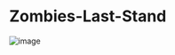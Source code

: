 # Zombies-Last-Stand

![image](https://github.com/user-attachments/assets/e8dfb252-39fe-4eaf-ae99-9745f0a5d4e7)
